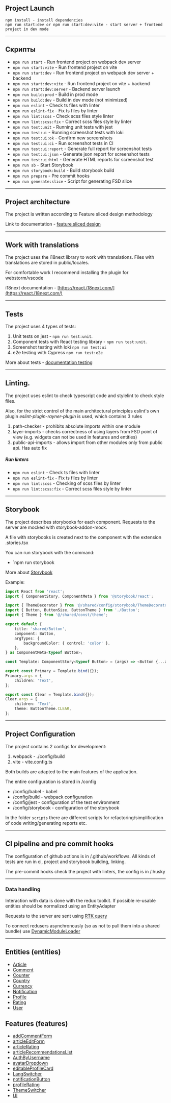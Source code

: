## Project Launch

```
npm install - install dependencies
npm run start:dev or npm run start:dev:vite - start server + frontend project in dev mode
```

----

## Скрипты

- `npm run start` - Run frontend project on webpack dev server
- `npm run start:vite` - Run frontend project on vite
- `npm run start:dev` - Run frontend project on webpack dev server + backend
- `npm run start:dev:vite` - Run frontend project on vite + backend
- `npm run start:dev:server` - Backend server launch
- `npm run build:prod` - Build in prod mode
- `npm run build:dev` - Build in dev mode (not minimized)
- `npm run eslint` - Check ts files with linter
- `npm run eslint-fix` - Fix ts files by linter
- `npm run lint:scss` - Check scss files style linter
- `npm run lint:scss:fix` - Correct scss files style by linter
- `npm run test:unit` - Running unit tests with jest
- `npm run test:ui` - Running screenshot tests with loki
- `npm run test:ui:ok` - Confirm new screenshots
- `npm run test:ui:ci` - Run screenshot tests in CI
- `npm run test:ui:report` - Generate full report for screenshot tests
- `npm run test:ui:json` - Generate json report for screenshot tests
- `npm run test:ui:html` - Generate HTML reports for screenshot test
- `npm run sb` - Start Storybook
- `npm run storybook:build` - Build storybook build
- `npm run prepare` - Pre commit hooks
- `npm run generate:slice` - Script for generating FSD slice


----

## Project architecture

The project is written according to Feature sliced design methodology

Link to documentation - [feature sliced design](https://feature-sliced.design/docs/get-started/tutorial)

----

## Work with translations

The project uses the i18next library to work with translations.
Files with translations are stored in public/locales.

For comfortable work I recommend installing the plugin for webstorm/vscode

i18next documentation - [https://react.i18next.com/](https://react.i18next.com/)

----

## Tests

The project uses 4 types of tests:
1) Unit tests on jest - `npm run test:unit`.
2) Component tests with React testing library - `npm run test:unit`.
3) Screenshot testing with loki `npm run test:ui`
4) e2e testing with Cypress `npm run test:e2e`

More about tests - [documentation testing](/docs/tests.md)

----

## Linting.

The project uses eslint to check typescript code and stylelint to check style files.

Also, for the strict control of the main architectural principles
eslint's own plugin *eslint-plugin-rayner-plugin* is used,
which contains 3 rules
1) path-checker - prohibits absolute imports within one module
2) layer-imports - checks correctness of using layers from FSD point of view
   (e.g. widgets can not be used in features and entities)
3) public-api-imports - allows import from other modules only from public api. Has auto fix

##### Run linters
- `npm run eslint` - Check ts files with linter
- `npm run eslint-fix` - Fix ts files by linter
- `npm run lint:scss` - Checking of scss files by linter
- `npm run lint:scss:fix` - Correct scss files style by linter

----
## Storybook

The project describes storybooks for each component.
Requests to the server are mocked with storybook-addon-mock.

A file with storybooks is created next to the component with the extension .stories.tsx

You can run storybook with the command:
- `npm run storybook

More about [Storybook](/docs/storybook.md)

Example:

```typescript jsx
import React from 'react';
import { ComponentStory, ComponentMeta } from '@storybook/react';

import { ThemeDecorator } from '@/shared/config/storybook/ThemeDecorator/ThemeDecorator';
import { Button, ButtonSize, ButtonTheme } from './Button';
import { Theme } from '@/shared/const/theme';

export default {
    title: 'shared/Button',
    component: Button,
    argTypes: {
        backgroundColor: { control: 'color' },
    },
} as ComponentMeta<typeof Button>;

const Template: ComponentStory<typeof Button> = (args) => <Button {...args} />;

export const Primary = Template.bind({});
Primary.args = {
    children: 'Text',
};

export const Clear = Template.bind({});
Clear.args = {
    children: 'Text',
    theme: ButtonTheme.CLEAR,
};
```


----

## Project Configuration

The project contains 2 configs for development:
1. webpack - ./config/build
2. vite - vite.config.ts

Both builds are adapted to the main features of the application.

The entire configuration is stored in /config
- /config/babel - babel
- /config/build - webpack configuration
- /config/jest - configuration of the test environment
- /config/storybook - configuration of the storybook

In the folder `scripts` there are different scripts for refactoring/simplification of code writing/generating reports etc.

----

## CI pipeline and pre commit hooks

The configuration of github actions is in /.github/workflows.
All kinds of tests are run in ci, project and storybook building, linking.

The pre-commit hooks check the project with linters, the config is in /.husky

----

### Data handling

Interaction with data is done with the redux toolkit.
If possible re-usable entities should be normalized using an EntityAdapter

Requests to the server are sent using [RTK query](/src/shared/api/rtkApi.ts)

To connect redusers asynchronously (so as not to pull them into a shared bundle) use
[DynamicModuleLoader](/src/shared/lib/components/DynamicModuleLoader/DynamicModuleLoader.tsx)

----


## Entities (entities)

- [Article](/src/entities/Article)
- [Comment](/src/entities/Comment)
- [Counter](/src/entities/Counter)
- [Country](/src/entities/Country)
- [Currency](/src/entities/Currency)
- [Notification](/src/entities/Notification)
- [Profile](/src/entities/Profile)
- [Rating](/src/entities/Rating)
- [User](/src/entities/User)

## Features (features)

- [addCommentForm](/src/features/addCommentForm)
- [articleEditForm](/src/features/articleEditForm)
- [articleRating](/src/features/articleRating)
- [articleRecommendationsList](/src/features/articleRecommendationsList)
- [AuthByUsername](/src/features/AuthByUsername)
- [avatarDropdown](/src/features/avatarDropdown)
- [editableProfileCard](/src/features/editableProfileCard)
- [LangSwitcher](/src/features/LangSwitcher)
- [notificationButton](/src/features/notificationButton)
- [profileRating](/src/features/profileRating)
- [ThemeSwitcher](/src/features/ThemeSwitcher)
- [UI](/src/features/UI)
